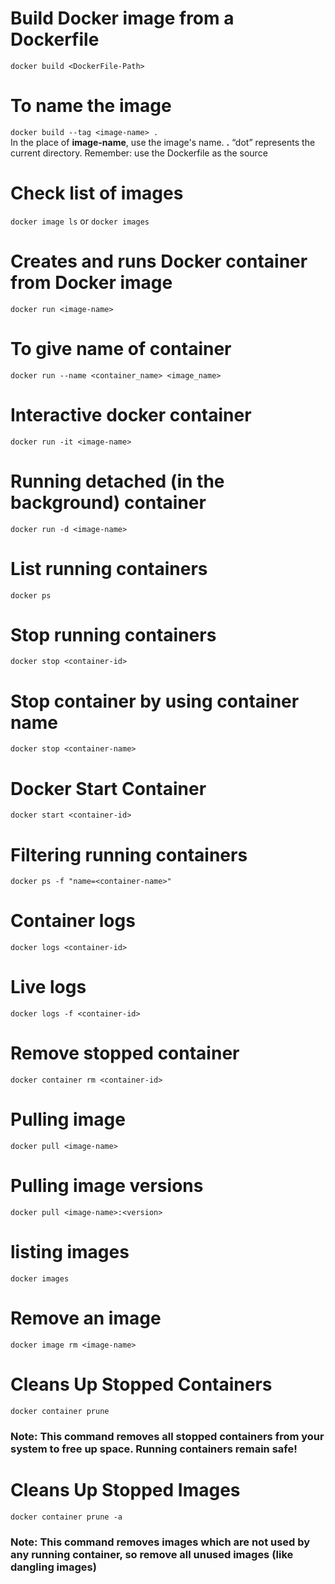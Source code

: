 # Build Docker image from a Dockerfile
`docker build <DockerFile-Path>` <br>

# To name the image 
`docker build --tag <image-name> .` <br>
In the place of **image-name**, use the image's name. **.** “dot” represents the current directory.
Remember: use the Dockerfile as the source

# Check list of images
`docker image ls` or `docker images`

# Creates and runs Docker container from Docker image
`docker run <image-name>`

# To give name of container
`docker run --name <container_name> <image_name>`

# Interactive docker container
`docker run -it <image-name>`

# Running detached (in the background) container
`docker run -d <image-name>`

# List running containers
`docker ps`

# Stop running containers
`docker stop <container-id>`

# Stop container by using container name
`docker stop <container-name>`

# Docker Start Container
`docker start <container-id>`

# Filtering running containers
`docker ps -f "name=<container-name>"`

# Container logs
`docker logs <container-id>`

# Live logs
`docker logs -f <container-id>`

# Remove stopped container
`docker container rm <container-id>`

# Pulling image
`docker pull <image-name>`

# Pulling image versions
`docker pull <image-name>:<version>`

# listing images
`docker images`

# Remove an image
`docker image rm <image-name>`

# Cleans Up Stopped Containers
`docker container prune`
### **Note**: This command removes all stopped containers from your system to free up space. Running containers remain safe!

# Cleans Up Stopped Images
`docker container prune -a`

### **Note**: This command removes images which are not used by any running container, so remove all unused images (like dangling images)
